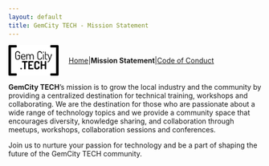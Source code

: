 ```yaml
---
layout: default
title: GemCity TECH - Mission Statement
---
```


<span style="display: flex; align-items: center;">  
  <img src="GCTSquareWhiteForeground.png" alt="GemCity TECH logo" style="width: 100px; margin-right: 20px;" />
  <a href="./"> Home</a> |
  <strong> Mission Statement</strong> |
  <a href="./CodeOfConduct">Code of Conduct</a>
</span>

**GemCity TECH**’s mission is to grow the local industry and the community by
providing a centralized destination for technical training, workshops and
collaborating. We are the destination for those who are passionate about a wide
range of technology topics and we provide a community space that encourages
diversity, knowledge sharing, and collaboration through meetups, workshops,
collaboration sessions and conferences.

Join us to nurture your passion for technology and be a part of shaping the future of the GemCity TECH community.
